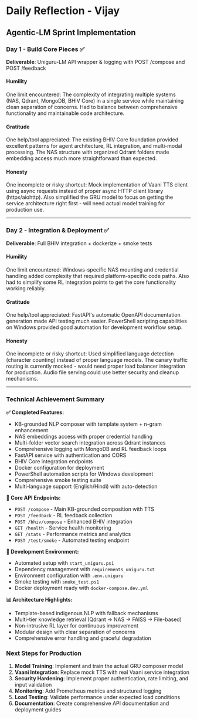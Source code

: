 # Daily Reflection - Vijay
## Agentic-LM Sprint Implementation

### Day 1 - Build Core Pieces ✅

**Deliverable**: Uniguru-LM API wrapper & logging with POST /compose and POST /feedback

#### Humility
One limit encountered: The complexity of integrating multiple systems (NAS, Qdrant, MongoDB, BHIV Core) in a single service while maintaining clean separation of concerns. Had to balance between comprehensive functionality and maintainable code architecture.

#### Gratitude  
One help/tool appreciated: The existing BHIV Core foundation provided excellent patterns for agent architecture, RL integration, and multi-modal processing. The NAS structure with organized Qdrant folders made embedding access much more straightforward than expected.

#### Honesty
One incomplete or risky shortcut: Mock implementation of Vaani TTS client using async requests instead of proper async HTTP client library (httpx/aiohttp). Also simplified the GRU model to focus on getting the service architecture right first - will need actual model training for production use.

---

### Day 2 - Integration & Deployment ✅

**Deliverable**: Full BHIV integration + dockerize + smoke tests

#### Humility
One limit encountered: Windows-specific NAS mounting and credential handling added complexity that required platform-specific code paths. Also had to simplify some RL integration points to get the core functionality working reliably.

#### Gratitude
One help/tool appreciated: FastAPI's automatic OpenAPI documentation generation made API testing much easier. PowerShell scripting capabilities on Windows provided good automation for development workflow setup.

#### Honesty  
One incomplete or risky shortcut: Used simplified language detection (character counting) instead of proper language models. The canary traffic routing is currently mocked - would need proper load balancer integration for production. Audio file serving could use better security and cleanup mechanisms.

---

### Technical Achievement Summary

**✅ Completed Features:**
- KB-grounded NLP composer with template system + n-gram enhancement
- NAS embeddings access with proper credential handling  
- Multi-folder vector search integration across Qdrant instances
- Comprehensive logging with MongoDB and RL feedback loops
- FastAPI service with authentication and CORS
- BHIV Core integration endpoints
- Docker configuration for deployment
- PowerShell automation scripts for Windows development
- Comprehensive smoke testing suite
- Multi-language support (English/Hindi) with auto-detection

**🎯 Core API Endpoints:**
- `POST /compose` - Main KB-grounded composition with TTS
- `POST /feedback` - RL feedback collection
- `POST /bhiv/compose` - Enhanced BHIV integration  
- `GET /health` - Service health monitoring
- `GET /stats` - Performance metrics and analytics
- `POST /test/smoke` - Automated testing endpoint

**🔧 Development Environment:**
- Automated setup with `start_uniguru.ps1`
- Dependency management with `requirements_uniguru.txt`
- Environment configuration with `.env.uniguru`
- Smoke testing with `smoke_test.ps1`
- Docker deployment ready with `docker-compose.dev.yml`

**📊 Architecture Highlights:**
- Template-based indigenous NLP with fallback mechanisms
- Multi-tier knowledge retrieval (Qdrant → NAS → FAISS → File-based)
- Non-intrusive RL layer for continuous improvement
- Modular design with clear separation of concerns
- Comprehensive error handling and graceful degradation

### Next Steps for Production

1. **Model Training**: Implement and train the actual GRU composer model
2. **Vaani Integration**: Replace mock TTS with real Vaani service integration  
3. **Security Hardening**: Implement proper authentication, rate limiting, and input validation
4. **Monitoring**: Add Prometheus metrics and structured logging
5. **Load Testing**: Validate performance under expected load conditions
6. **Documentation**: Create comprehensive API documentation and deployment guides